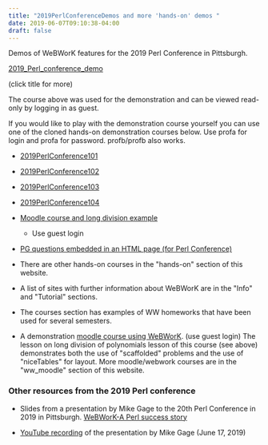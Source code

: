 ```yaml
---
title: "2019PerlConferenceDemos and more 'hands-on' demos "
date: 2019-06-07T09:10:38-04:00
draft: false
---
```


Demos  of WeBWorK features for the 2019 Perl Conference in Pittsburgh.

[2019_Perl_conference_demo](https://demo.webwork.rochester.edu/webwork2/2019_Perl_conference_demo)

(click title for more)
<!--more-->

The course above was used for the demonstration and can be viewed read-only by logging in as 
guest.  

If you would like to play with the demonstration course yourself you can 
use one of the cloned 
hands-on demonstration courses below.
Use profa for login and profa for password.
profb/profb  also works.

* [2019PerlConference101](https://demo.webwork.rochester.edu/webwork2/2019PerlConference101/)
* [2019PerlConference102](https://demo.webwork.rochester.edu/webwork2/2019PerlConference102/)
* [2019PerlConference103](https://demo.webwork.rochester.edu/webwork2/2019PerlConference103/)
* [2019PerlConference104](https://demo.webwork.rochester.edu/webwork2/2019PerlConference104/)

* [Moodle course and long division example](https://demo.webwork.rochester.edu/moodle/mod/wwassignment/view.php?id=658)
	* Use guest login
	
* [PG questions embedded in an HTML page (for Perl Conference)](https://demo.webwork.rochester.edu/gage/2019_Perl_conference/PerlConferenceEmbeddedProblems.html)

* There are other hands-on courses in the "hands-on" section of this website.

* A list of sites with further information about WeBWorK are in the "Info" and "Tutorial" sections.

* The courses section has examples of WW homeworks that have been used for several semesters.

* A demonstration [moodle course using WeBWorK](https://demo.webwork.rochester.edu/moodle/course/view.php?id=22). (use guest login)
The lesson on long division of polynomials lesson of this course (see above) demonstrates both the use of "scaffolded" problems 
and the use of "niceTables" for layout.  More moodle/webwork courses are in the "ww_moodle" section of this website. 

### Other resources from the 2019 Perl conference

* Slides from a presentation by Mike Gage to the 20th Perl Conference in 2019 in Pittsburgh.
[WeBWorK-A Perl success story](https://demo.webwork.rochester.edu/gage/2019_Perl_conference/WeBWorK%20-%20A%20Perl%20success%20story.pdf)
 
* [YouTube recording](https://www.youtube.com/watch?v=tlC4FIPuZwQ)
 of the presentation by Mike Gage (June 17, 2019)